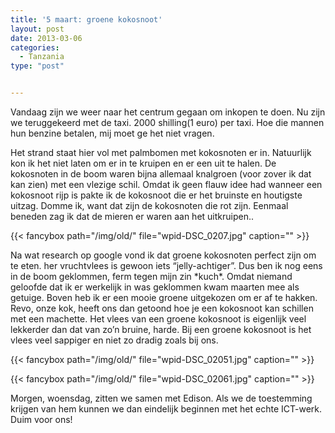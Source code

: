 ```yaml
---
title: '5 maart: groene kokosnoot'
layout: post
date: 2013-03-06
categories:
  - Tanzania
type: "post"


---
```

Vandaag zijn we weer naar het centrum gegaan om inkopen te doen. Nu zijn we teruggekeerd met de taxi. 2000 shilling(1 euro) per taxi. Hoe die mannen hun benzine betalen, mij moet ge het niet vragen.

Het strand staat hier vol met palmbomen met kokosnoten er in. Natuurlijk kon ik het niet laten om er in te kruipen en er een uit te halen. De kokosnoten in de boom waren bijna allemaal knalgroen (voor zover ik dat kan zien) met een vlezige schil. Omdat ik geen flauw idee had wanneer een kokosnoot rijp is pakte ik de kokosnoot die er het bruinste en houtigste uitzag. Domme ik, want dat zijn de kokosnoten die rot zijn. Eenmaal beneden zag ik dat de mieren er waren aan het uitkruipen..

{{< fancybox path="/img/old/" file="wpid-DSC_0207.jpg"  caption="" >}}

Na wat research op google vond ik dat groene kokosnoten perfect zijn om te eten. her vruchtvlees is gewoon iets &#8220;jelly-achtiger&#8221;. Dus ben ik nog eens in de boom geklommen, ferm tegen mijn zin \*kuch\*. Omdat niemand geloofde dat ik er werkelijk in was geklommen kwam maarten mee als getuige. Boven heb ik er een mooie groene uitgekozen om er af te hakken. Revo, onze kok, heeft ons dan getoond hoe je een kokosnoot kan schillen met een machette. Het vlees van een groene kokosnoot is eigenlijk veel lekkerder dan dat van zo&#8217;n bruine, harde. Bij een groene kokosnoot is het vlees veel sappiger en niet zo dradig zoals bij ons.

{{< fancybox path="/img/old/" file="wpid-DSC_02051.jpg"  caption="" >}} 

{{< fancybox path="/img/old/" file="wpid-DSC_02061.jpg"  caption="" >}} 

Morgen, woensdag, zitten we samen met Edison. Als we de toestemming krijgen van hem kunnen we dan eindelijk beginnen met het echte ICT-werk. Duim voor ons!

